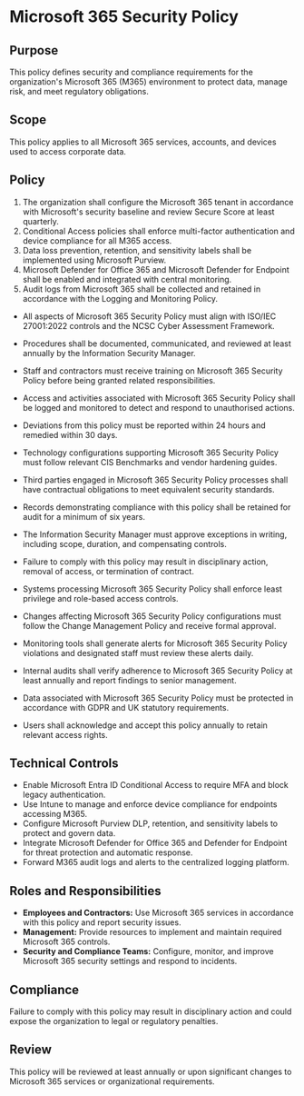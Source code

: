 # Microsoft 365 Security Policy

## Purpose

This policy defines security and compliance requirements for the organization's Microsoft 365 (M365) environment to protect data, manage risk, and meet regulatory obligations.

## Scope

This policy applies to all Microsoft 365 services, accounts, and devices used to access corporate data.

## Policy
1. The organization shall configure the Microsoft 365 tenant in accordance with Microsoft's security baseline and review Secure Score at least quarterly.
2. Conditional Access policies shall enforce multi-factor authentication and device compliance for all M365 access.
3. Data loss prevention, retention, and sensitivity labels shall be implemented using Microsoft Purview.
4. Microsoft Defender for Office 365 and Microsoft Defender for Endpoint shall be enabled and integrated with central monitoring.
5. Audit logs from Microsoft 365 shall be collected and retained in accordance with the Logging and Monitoring Policy.

- All aspects of Microsoft 365 Security Policy must align with ISO/IEC 27001:2022 controls and the NCSC Cyber Assessment Framework.
- Procedures shall be documented, communicated, and reviewed at least annually by the Information Security Manager.
- Staff and contractors must receive training on Microsoft 365 Security Policy before being granted related responsibilities.
- Access and activities associated with Microsoft 365 Security Policy shall be logged and monitored to detect and respond to unauthorised actions.
- Deviations from this policy must be reported within 24 hours and remedied within 30 days.
- Technology configurations supporting Microsoft 365 Security Policy must follow relevant CIS Benchmarks and vendor hardening guides.
- Third parties engaged in Microsoft 365 Security Policy processes shall have contractual obligations to meet equivalent security standards.
- Records demonstrating compliance with this policy shall be retained for audit for a minimum of six years.
- The Information Security Manager must approve exceptions in writing, including scope, duration, and compensating controls.
- Failure to comply with this policy may result in disciplinary action, removal of access, or termination of contract.

- Systems processing Microsoft 365 Security Policy shall enforce least privilege and role-based access controls.
- Changes affecting Microsoft 365 Security Policy configurations must follow the Change Management Policy and receive formal approval.
- Monitoring tools shall generate alerts for Microsoft 365 Security Policy violations and designated staff must review these alerts daily.
- Internal audits shall verify adherence to Microsoft 365 Security Policy at least annually and report findings to senior management.
- Data associated with Microsoft 365 Security Policy must be protected in accordance with GDPR and UK statutory requirements.
- Users shall acknowledge and accept this policy annually to retain relevant access rights.

## Technical Controls

- Enable Microsoft Entra ID Conditional Access to require MFA and block legacy authentication.
- Use Intune to manage and enforce device compliance for endpoints accessing M365.
- Configure Microsoft Purview DLP, retention, and sensitivity labels to protect and govern data.
- Integrate Microsoft Defender for Office 365 and Defender for Endpoint for threat protection and automatic response.
- Forward M365 audit logs and alerts to the centralized logging platform.

## Roles and Responsibilities

- **Employees and Contractors:** Use Microsoft 365 services in accordance with this policy and report security issues.
- **Management:** Provide resources to implement and maintain required Microsoft 365 controls.
- **Security and Compliance Teams:** Configure, monitor, and improve Microsoft 365 security settings and respond to incidents.

## Compliance

Failure to comply with this policy may result in disciplinary action and could expose the organization to legal or regulatory penalties.

## Review

This policy will be reviewed at least annually or upon significant changes to Microsoft 365 services or organizational requirements.

